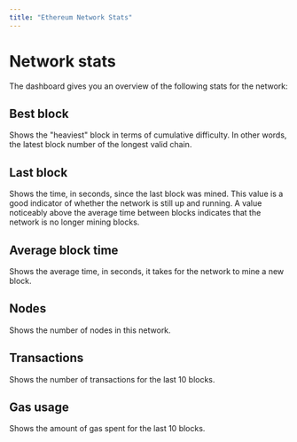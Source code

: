 ```yaml
---
title: "Ethereum Network Stats"
---
```


# Network stats

The dashboard gives you an overview of the following stats for the network:

## Best block

Shows the "heaviest" block in terms of cumulative difficulty. In other words, the latest block number of the longest valid chain.

## Last block

Shows the time, in seconds, since the last block was mined. This value is a good indicator of whether the network is still up and running. A value noticeably above the average time between blocks indicates that the network is no longer mining blocks.

## Average block time

Shows the average time, in seconds, it takes for the network to mine a new block.

## Nodes

Shows the number of nodes in this network.

## Transactions

Shows the number of transactions for the last 10 blocks.

## Gas usage

Shows the amount of gas spent for the last 10 blocks.
